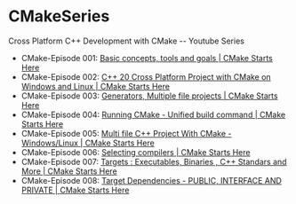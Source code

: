 # CMakeSeries
Cross Platform C++ Development with CMake -- Youtube Series

* CMake-Episode 001: [Basic concepts, tools and goals | CMake Starts Here](https://www.youtube.com/watch?v=rHjZrJmFyBQ)
* CMake-Episode 002: [C++ 20 Cross Platform Project with CMake on Windows and Linux | CMake Starts Here](https://www.youtube.com/watch?v=4gl2szb6d4Q)
* CMake-Episode 003: [Generators, Multiple file projects | CMake Starts Here](https://www.youtube.com/watch?v=gjMYm6sxlUY&list=PLQMs5svASiXOraccrnEbkd_kVHbAdC2mp&index=3)
* CMake-Episode 004: [Running CMake - Unified build command | CMake Starts Here](https://www.youtube.com/watch?v=0ODEuQwF878&list=PLQMs5svASiXOraccrnEbkd_kVHbAdC2mp&index=4)
* CMake-Episode 005: [Multi file C++ Project With CMake - Windows/Linux | CMake Starts Here](https://www.youtube.com/watch?v=BCY3gagHX8w&list=PLQMs5svASiXOraccrnEbkd_kVHbAdC2mp&index=5)
* CMake-Episode 006: [Selecting compilers | CMake Starts Here](https://www.youtube.com/watch?v=SqkV7ifLME4&list=PLQMs5svASiXOraccrnEbkd_kVHbAdC2mp&index=6)
* CMake-Episode 007: [Targets : Executables, Binaries , C++ Standars and More | CMake Starts Here](https://www.youtube.com/watch?v=foT2XpyHUQE&list=PLQMs5svASiXOraccrnEbkd_kVHbAdC2mp&index=7)
* CMake-Episode 008: [Target Dependencies - PUBLIC, INTERFACE AND PRIVATE | CMake Starts Here]()
